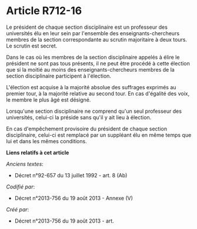# Article R712-16

Le président de chaque section disciplinaire est un professeur des universités élu en leur sein par l'ensemble des
enseignants-chercheurs membres de la section correspondante au scrutin majoritaire à deux tours. Le scrutin est secret.

Dans le cas où les membres de la section disciplinaire appelés à élire le président ne sont pas tous présents, il ne peut
être procédé à cette élection que si la moitié au moins des enseignants-chercheurs membres de la section disciplinaire
participent à l'élection.

L'élection est acquise à la majorité absolue des suffrages exprimés au premier tour, à la majorité relative au second tour.
En cas d'égalité des voix, le membre le plus âgé est désigné.

Lorsqu'une section disciplinaire ne comprend qu'un seul professeur des universités, celui-ci la préside sans qu'il y ait lieu
à élection.

En cas d'empêchement provisoire du président de chaque section disciplinaire, celui-ci est remplacé par un suppléant élu en
même temps que lui et dans les mêmes conditions.

**Liens relatifs à cet article**

_Anciens textes_:

  - Décret n°92-657 du 13 juillet 1992 - art. 8 (Ab)

_Codifié par_:

  - Décret n°2013-756 du 19 août 2013 -  Annexe (V)

_Créé par_:

  - Décret n°2013-756 du 19 août 2013 - art.
